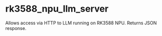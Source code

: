 # rk3588_npu_llm_server
Allows access via HTTP to LLM running on RK3588 NPU. Returns JSON response.
